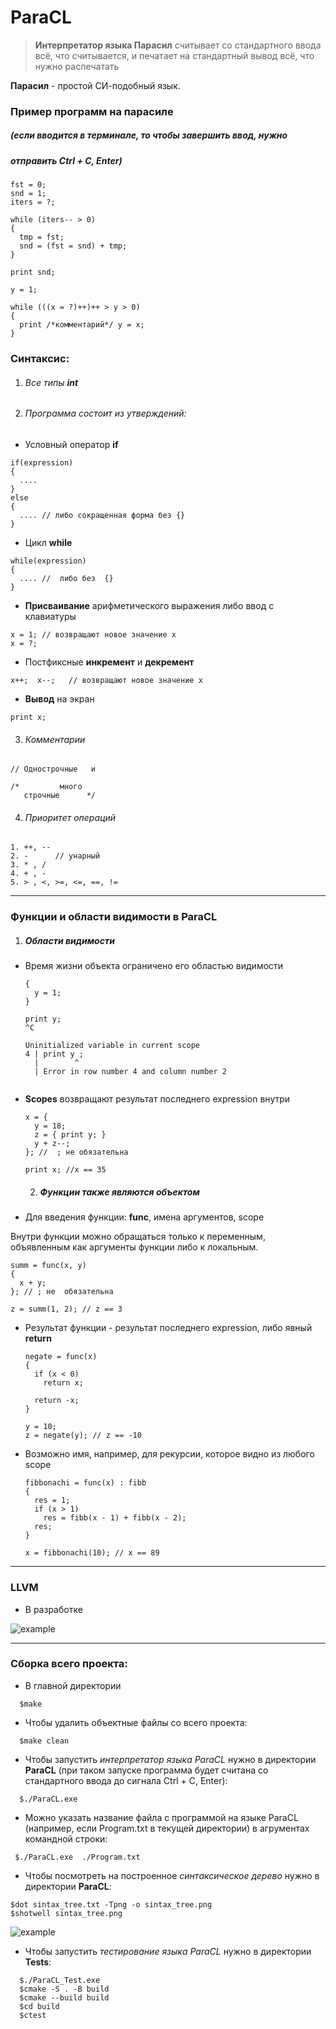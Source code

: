 # ParaCL 

> **Интерпретатор языка Парасил** считывает со стандартного ввода всё, что считывается, и печатает на стандартный вывод всё, что нужно распечатать

 **Парасил** - простой СИ-подобный язык.
  
 ### Пример программ на парасиле
 ##### (если вводится в терминале, то чтобы завершить ввод, нужно
 ##### отправить Ctrl + C, Enter)
 

  ```
  fst = 0;
  snd = 1;
  iters = ?;

  while (iters-- > 0)
  {
    tmp = fst;
    snd = (fst = snd) + tmp;
  }

  print snd;

  ```

  ```
  y = 1;

  while (((x = ?)++)++ > y > 0)
  {
    print /*комментарий*/ y = x;
  }

  ```

 ### Синтаксис:

  1. ###### Все типы **int**

  2. ###### Программа состоит из *утверждений*:


  * Условный оператор **if**
  ```
  if(expression) 
  {
    ....
  }
  else
  {
    .... // либо сокращенная форма без {}
  }
  ```


  * Цикл **while**
  ```
  while(expression)
  {
    .... //  либо без  {}
  }
  ```


  * **Присваивание** арифметического выражения либо ввод с клавиатуры
  ```
  x = 1; // возвращают новое значение x
  x = ?; 
  ```


  * Постфиксные **инкремент** и **декремент**
  ```
  x++;  x--;   // возвращают новое значение x 
  ```


  * **Вывод** на экран
  ```
  print x; 
  ```


  3. ###### Комментарии
  ```
  // Однострочные   и 

  /*         много
     строчные      */
  ```


  4. ###### Приоритет операций
  ```
  1. ++, --
  2. -      // унарный
  3. * , /
  4. + , -
  5. > , <, >=, <=, ==, !=
  ```

-----------------------------------------------------------------------------

 ### Функции и области видимости в ParaCL


  1. ##### Области видимости

* Время жизни объекта ограничено его областью видимости
  ```
  {
    y = 1;
  }

  print y;
  ^C

  Uninitialized variable in current scope
  4 | print y ; 
    |        ^
    | Error in row number 4 and column number 2


  ```


* **Scopes** возвращают результат последнего expression внутри
  ```
  x = {
    y = 18;
    z = { print y; }
    y + z--;
  }; //  ; не обязательна

  print x; //x == 35
  ```


  2. ##### Функции также являются объектом

* Для введения функции:  **func**, имена аргументов, scope

Внутри функции можно обращаться только к переменным, объявленным как аргументы функции либо к локальным.

  ```
  summ = func(x, y)
  {
    x + y;
  }; // ; не  обязательна

  z = summ(1, 2); // z == 3
  ```


* Результат функции - результат последнего expression, либо явный **return**
  ```
  negate = func(x)
  {
    if (x < 0)
      return x;

    return -x;
  }

  y = 10;
  z = negate(y); // z == -10
  ```


* Возможно имя, например, для рекурсии, которое видно из любого scope
  ```
  fibbonachi = func(x) : fibb
  {
    res = 1;
    if (x > 1)
      res = fibb(x - 1) + fibb(x - 2);
    res;
  }

  x = fibbonachi(10); // x == 89
  ```


-----------------------------------------------------------------------------

 ### LLVM

* В разработке

![example](function.png)  


 
-----------------------------------------------------------------------------

 ### Сборка всего проекта:  
 
 * В главной директории
```
  $make
```
 * Чтобы удалить объектные файлы со всего проекта:  
```
  $make clean
```

 * Чтобы запустить *интерпретатор языка ParaCL* нужно в директории **ParaCL** (при таком запуске программа будет считана со стандартного ввода до сигнала Ctrl + C, Enter):
``` 
  $./ParaCL.exe   
``` 

 * Можно указать название файла с программой на языке ParaCL (например, если Program.txt в текущей директории) в агрументах командной строки:
```
 $./ParaCL.exe  ./Program.txt
```

 * Чтобы посмотреть на построенное *синтаксическое дерево* нужно в директории **ParaCL**:
 ```
 $dot sintax_tree.txt -Tpng -o sintax_tree.png
 $shotwell sintax_tree.png

 ```

![example](sintax_tree.png)  


 * Чтобы запустить *тестирование языка ParaCL* нужно в директории **Tests**:  
```  
  $./ParaCL_Test.exe  
  $cmake -S . -B build
  $cmake --build build  
  $cd build    
  $ctest  
``` 
